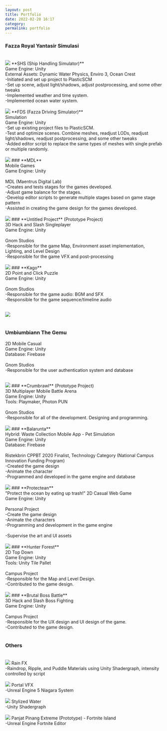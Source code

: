 ```yaml
---
layout: post
title: Portfolio‎
date: 2022-02-28 16:17
category:
permalink: portfolio
---
```

### **Fazza Royal Yantasir Simulasi**<br/><br/>
<img src="/images/fulls/shipweather.gif" class="fit image">
**SHS (Ship Handling Simulator)**<br/>
Game Engine: Unity<br/>
External Assets: Dynamic Water Physics, Enviro 3, Ocean Crest<br/>
-Initiated and set up project to PlasticSCM<br/>
-Set up scene, adjust light/shadows, adjust postprocessing, and some other tweaks<br/>
-Implemented weather and time system.<br/>
-Implemented ocean water system.<br/><br/>
<img src="/images/fulls/fds.gif" class="fit image">
**FDS (Fazza Driving Simulator)**<br/>
Simulation<br/>
Game Engine: Unity<br/>
-Set up existing project files to PlasticSCM.<br/>
-Test and optimize scenes. Combine meshes, readjust LODs, readjust light/shadows, readjust postprocessing, and some other tweaks<br/>
-Added editor script to replace the same types of meshes with single prefab or multiple randomly.<br/><br/>

<img src="/images/fulls/grid mdl.png" class="fit image">
### **MDL**<br/>
Mobile Games<br/>
Game Engine: Unity<br/><br/>
MDL (Maentrus Digital Lab)<br/>
-Creates and tests stages for the games developed.<br/>
-Adjust game balance for the stages.<br/>
-Develop editor scripts to generate multiple stages based on game stage pattern<br/>
-Assisted in creating the game design for the games developed.<br/><br/>

<img src="/images/fulls/projectp.png" class="fit image">
### **Untitled Project** (Prototype Project)<br/>
3D Hack and Slash Singleplayer<br/>
Game Engine: Unity<br/><br/>
Gnom Studios<br/>
-Responsible for the game Map, Environment asset implementation, Lighting, and Level Design<br/>
-Responsible for the game VFX and post-processing <br/><br/>

<img src="/images/fulls/kago.png" class="fit image">
### **Kago**<br/>
2D Point and Click Puzzle<br/>
Game Engine: Unity<br/><br/>
Gnom Studios<br/>
-Responsible for the game audio: BGM and SFX<br/>
-Responsible for the game sequence/timeline audio<br/><br/>

<img src="/images/fulls/umbi.jpg" class="fit image"><br/><br/>
### **Umbiumbiann The Gemu**<br/>
2D Mobile Casual<br/>
Game Engine: Unity<br/>
Database: Firebase<br/><br/>
Gnom Studios<br/>
-Responsible for the user authentication system and database<br/><br/>

<img src="/images/fulls/crumbrawl.gif" class="fit image">
### **Crumbrawl** (Prototype Project)<br/>
3D Multiplayer Mobile Battle Arena<br/>
Game Engine: Unity<br/>
Tools: Playmaker, Photon PUN<br/><br/>
Gnom Studios<br/>
-Responsible for all of the development. Designing and programming.<br/><br/>

<img src="/images/fulls/balarunta.png" class="fit image">
### **Balarunta**<br/>
Hybrid: Waste Collection Mobile App - Pet Simulation<br/>
Game Engine: Unity<br/>
Database: Firebase<br/><br/>
Ristekbrin CPPBT 2020 Finalist, Technology Category (National Campus Innovation Funding Program)<br/>
-Created the game design<br/>
-Animate the character<br/>
-Programmed and developed in the game engine and database<br/><br/>

<img src="/images/fulls/protectean.png" class="fit image">
### **Protectean**<br/>
"Protect the ocean by eating up trash!"
2D Casual Web Game<br/>
Game Engine: Unity<br/><br/>
Personal Project<br/>
-Create the game design<br/>
-Animate the characters<br/>
-Programming and development in the game engine<br/><br/>
-Supervise the art and UI assets<br/><br/>

<img src="/images/fulls/hfmap.png" class="fit image">
### **Hunter Forest**<br/>
2D Top Down<br/>
Game Engine: Unity<br/>
Tools: Unity Tile Pallet<br/><br/>
Campus Project<br/>
-Responsible for the Map and Level Design.<br/>
-Contributed to the game design.<br/><br/>

<img src="/images/fulls/bbb.gif" class="fit image">
### **Brutal Boss Battle**<br/>
3D Hack and Slash Boss Fighting<br/>
Game Engine: Unity<br/><br/>
Campus Project<br/>
-Responsible for the UX design and UI design of the game.<br/>
-Contributed to the game design.<br/><br/>

### **Others**<br/><br/>
<img src="/images/fulls/rainFX.gif" class="fit image">
Rain FX<br/>
-Raindrop, Ripple, and Puddle Materials using Unity Shadergraph, intensity controlled by script<br/><br/>
<img src="/images/fulls/portal_vfx.gif" class="fit image">
Portal VFX<br/>
-Unreal Engine 5 Niagara System<br/><br/>
<img src="/images/fulls/stylizedwater_shader.gif" class="fit image">
Stylized Water<br/>
-Unity Shadergraph<br/><br/>
<img src="/images/fulls/uefn1.gif" class="fit image">
Panjat Pinang Extreme (Prototype) - Fortnite Island<br/>
-Unreal Engine Fortnite Editor<br/><br/>
